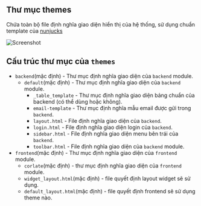 ## Thư mục themes

Chứa toàn bộ file định nghĩa giao diện hiển thị của hệ thống, sử dụng chuẩn template của [nunjucks](http://mozilla.github.io/nunjucks/)

![Screenshot](img/img2.png)
## Cấu trúc thư mục của `themes`

* `backend`(mặc định) - Thư mục định nghĩa giao diện của `backend` module.
    * `default`(mặc định) - Thư mục định nghĩa giao diện của `backend` module.
        * `_table_template` - Thư mục định nghĩa giao diện bảng chuẩn của backend (có thể dùng hoặc không).
        * `email-template` - Thư mục định nghĩa mẫu email được gửi trong `backend`.
        * `layout.html` - File định nghĩa giao diện của `backend`.
        * `login.html` - File định nghĩa giao diện login của `backend`.
        * `sidebar.html` - File định nghĩa giao diện menu bên trái của `backend`.
        * `toolbar.html` - File định nghĩa giao diện của `backend` module.
* `frontend`(mặc định) - Thư mục định nghĩa giao diện của `frontend` module.
    * `corlate`(mặc định) - thư mục định nghĩa giao diện của `frontend` module.
    * `widget_layout.html`(mặc định) - file quyết định layout widget sẽ sử dụng.
    * `default_layout.html`(mặc định) - file quyết định frontend sẽ sử dụng theme nào.
    

